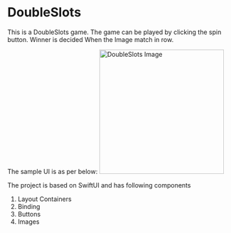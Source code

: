 # DoubleSlots
This is a DoubleSlots game.
The game can be played by clicking the spin button. 
Winner is decided When the Image match in row.

The sample UI is as per below:
<img width="280" alt="DoubleSlots Image" src="https://user-images.githubusercontent.com/10538247/211366496-f47c8031-3291-4804-9117-1d396a477dd5.png">

The project is based on SwiftUI and has following components
1) Layout Containers
2) Binding
3) Buttons
4) Images
